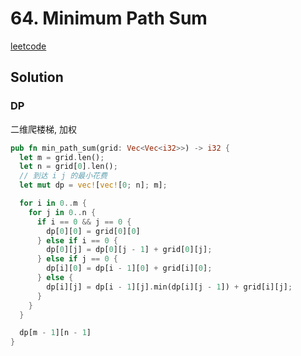 # 64. Minimum Path Sum

[leetcode](https://leetcode-cn.com/problems/minimum-path-sum/)

## Solution

### DP

二维爬楼梯, 加权

```rs
pub fn min_path_sum(grid: Vec<Vec<i32>>) -> i32 {
  let m = grid.len();
  let n = grid[0].len();
  // 到达 i j 的最小花费
  let mut dp = vec![vec![0; n]; m];

  for i in 0..m {
    for j in 0..n {
      if i == 0 && j == 0 {
        dp[0][0] = grid[0][0]
      } else if i == 0 {
        dp[0][j] = dp[0][j - 1] + grid[0][j];
      } else if j == 0 {
        dp[i][0] = dp[i - 1][0] + grid[i][0];
      } else {
        dp[i][j] = dp[i - 1][j].min(dp[i][j - 1]) + grid[i][j];
      }
    }
  }

  dp[m - 1][n - 1]
}

```

###